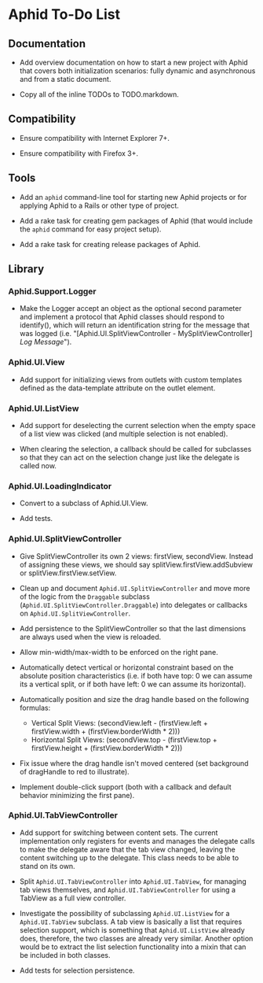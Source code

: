 # Aphid To-Do List

## Documentation

 * Add overview documentation on how to start a new project with Aphid that
   covers both initialization scenarios: fully dynamic and asynchronous and
   from a static document.

 * Copy all of the inline TODOs to TODO.markdown.

## Compatibility

 * Ensure compatibility with Internet Explorer 7+.

 * Ensure compatibility with Firefox 3+.

## Tools

 * Add an `aphid` command-line tool for starting new Aphid projects or for
   applying Aphid to a Rails or other type of project.

 * Add a rake task for creating gem packages of Aphid (that would include the
   `aphid` command for easy project setup).

 * Add a rake task for creating release packages of Aphid.

## Library

### Aphid.Support.Logger

 * Make the Logger accept an object as the optional second parameter and
   implement a protocol that Aphid classes should respond to identify(), which
   will return an identification string for the message that was logged (i.e.
   "[Aphid.UI.SplitViewController - MySplitViewController] _Log Message_").

### Aphid.UI.View

 * Add support for initializing views from outlets with custom templates
   defined as the data-template attribute on the outlet element.

### Aphid.UI.ListView

 * Add support for deselecting the current selection when the empty space of a
   list view was clicked (and multiple selection is not enabled).


 * When clearing the selection, a callback should be called for subclasses so
   that they can act on the selection change just like the delegate is called
   now.

### Aphid.UI.LoadingIndicator

 * Convert to a subclass of Aphid.UI.View.

 * Add tests.

### Aphid.UI.SplitViewController

 * Give SplitViewController its own 2 views: firstView, secondView. Instead of
   assigning these views, we should say splitView.firstView.addSubview or
   splitView.firstView.setView.

 * Clean up and document `Aphid.UI.SplitViewController` and move more of the
   logic from the `Draggable` subclass (`Aphid.UI.SplitViewController.Draggable`)
   into delegates or callbacks on `Aphid.UI.SplitViewController`.

 * Add persistence to the SplitViewController so that the last dimensions are
   always used when the view is reloaded.

 * Allow min-width/max-width to be enforced on the right pane.

 * Automatically detect vertical or horizontal constraint based on the
   absolute position characteristics (i.e. if both have top: 0 we can assume
   its a vertical split, or if both have left: 0 we can assume its horizontal).

 * Automatically position and size the drag handle based on the following
   formulas:

   * Vertical Split Views: (secondView.left - (firstView.left + firstView.width + (firstView.borderWidth * 2)))
   * Horizontal Split Views: (secondView.top - (firstView.top + firstView.height + (firstView.borderWidth * 2)))

 * Fix issue where the drag handle isn't moved centered (set background of
   dragHandle to red to illustrate).

 * Implement double-click support (both with a callback and default behavior
   minimizing the first pane).

### Aphid.UI.TabViewController

 * Add support for switching between content sets. The current implementation
   only registers for events and manages the delegate calls to make the
   delegate aware that the tab view changed, leaving the content switching up
   to the delegate. This class needs to be able to stand on its own.

 * Split `Aphid.UI.TabViewController` into `Aphid.UI.TabView`, for managing tab
   views themselves, and `Aphid.UI.TabViewController` for using a TabView as a
   full view controller.

 * Investigate the possibility of subclassing `Aphid.UI.ListView` for a
   `Aphid.UI.TabView` subclass. A tab view is basically a list that requires
   selection support, which is something that `Aphid.UI.ListView` already does,
   therefore, the two classes are already very similar. Another option would
   be to extract the list selection functionality into a mixin that can be
   included in both classes.

 * Add tests for selection persistence.
